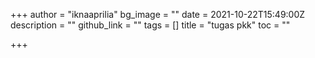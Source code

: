+++
author = "iknaaprilia"
bg_image = ""
date = 2021-10-22T15:49:00Z
description = ""
github_link = ""
tags = []
title = "tugas pkk"
toc = ""

+++
